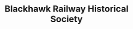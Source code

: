 ---
layout: repo
title: "Blackhawk Railway Historical Society"
id: 15941
permalink: repos/15941/
---